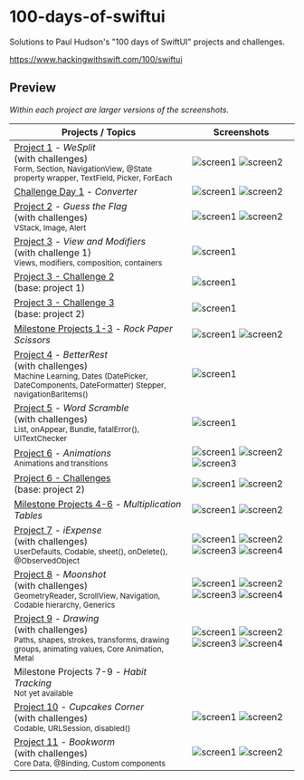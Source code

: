 # 100-days-of-swiftui

Solutions to Paul Hudson's "100 days of SwiftUI" projects and challenges.

https://www.hackingwithswift.com/100/swiftui

## Preview

*Within each project are larger versions of the screenshots.*

Projects / Topics                                                                                                                                                            | Screenshots
---                                                                                                                                                                          |---
[Project 1](01-Project1) - *WeSplit* <br/>(with challenges)                                         <br/><sub> Form, Section, NavigationView, @State property wrapper, TextField, Picker, ForEach </sub> | ![screen1](01-Project1/screenshots/small/screen01.png) ![screen2](01-Project1/screenshots/small/screen02.png) |
[Challenge Day 1](02-ChallengeDay1) - *Converter*  | ![screen1](02-ChallengeDay1/screenshots/small/screen01.png) ![screen2](02-ChallengeDay1/screenshots/small/screen02.png) |
[Project 2](03-Project2) - *Guess the Flag* <br/>(with challenges)                                         <br/><sub> VStack, Image, Alert </sub> | ![screen1](03-Project2/screenshots/small/screen01.png) ![screen2](03-Project2/screenshots/small/screen02.png) |
[Project 3](04-Project3) - *View and Modifiers* <br/>(with challenge 1)                                         <br/><sub> Views, modifiers, composition, containers </sub> | ![screen1](04-Project3/screenshots/small/screen01.png) |
[Project 3 - Challenge 2](05-Project3-Challenge2) <br/>(base: project 1)                <br/>                                         | ![screen1](05-Project3-Challenge2/screenshots/small/screen01.png) |
[Project 3 - Challenge 3](06-Project3-Challenge3) <br/>(base: project 2)                <br/>                                         | ![screen1](06-Project3-Challenge3/screenshots/small/screen01.png) |
[Milestone Projects 1-3](07-Milestone-Projects1-3) - *Rock Paper Scissors*  | ![screen1](07-Milestone-Projects1-3/screenshots/small/screen01.png) ![screen2](07-Milestone-Projects1-3/screenshots/small/screen02.png) |
[Project 4](08-Project4) - *BetterRest* <br/>(with challenges)                                         <br/><sub> Machine Learning, Dates (DatePicker, DateComponents, DateFormatter) Stepper, navigationBarItems() </sub> | ![screen1](08-Project4/screenshots/small/screen01.png) |
[Project 5](09-Project5) - *Word Scramble* <br/>(with challenges)                                         <br/><sub> List, onAppear, Bundle, fatalError(), UITextChecker </sub> | ![screen1](09-Project5/screenshots/small/screen01.png) |
[Project 6](10-Project6) - *Animations*                                         <br/><sub> Animations and transitions </sub> | ![screen1](10-Project6/screenshots/small/screen01.png) ![screen2](10-Project6/screenshots/small/screen02.png) ![screen3](10-Project6/screenshots/small/screen03.png) |
[Project 6 - Challenges](11-Project6-Challenges) <br/>(base: project 2)                <br/>                                         | ![screen1](11-Project6-Challenges/screenshots/small/screen01.png) ![screen2](11-Project6-Challenges/screenshots/small/screen02.png) |
[Milestone Projects 4-6](12-Milestone-Projects4-6) - *Multiplication Tables*  | ![screen1](12-Milestone-Projects4-6/screenshots/small/screen01.png) ![screen2](12-Milestone-Projects4-6/screenshots/small/screen02.png) |
[Project 7](13-Project7) - *iExpense* <br/>(with challenges)                                         <br/><sub> UserDefaults, Codable, sheet(), onDelete(), @ObservedObject </sub> | ![screen1](13-Project7/screenshots/small/screen01.png) ![screen2](13-Project7/screenshots/small/screen02.png) ![screen3](13-Project7/screenshots/small/screen03.png) ![screen4](13-Project7/screenshots/small/screen04.png) |
[Project 8](14-Project8) - *Moonshot* <br/>(with challenges)                                         <br/><sub> GeometryReader, ScrollView, Navigation, Codable hierarchy, Generics </sub> | ![screen1](14-Project8/screenshots/small/screen01.png) ![screen2](14-Project8/screenshots/small/screen02.png) ![screen3](14-Project8/screenshots/small/screen03.png) ![screen4](14-Project8/screenshots/small/screen04.png) |
[Project 9](15-Project9) - *Drawing* <br/>(with challenges)                                         <br/><sub> Paths, shapes, strokes, transforms, drawing groups, animating values, Core Animation, Metal </sub> | ![screen1](15-Project9/screenshots/small/screen01.png) ![screen2](15-Project9/screenshots/small/screen02.png) ![screen3](15-Project9/screenshots/small/screen03.png) ![screen4](15-Project9/screenshots/small/screen04.png) |
Milestone Projects 7-9 - *Habit Tracking* <br/><sub> Not yet available</sub>  |  |
[Project 10](17-Project10) - *Cupcakes Corner* <br/>(with challenges)                                         <br/><sub> Codable, URLSession, disabled() </sub> | ![screen1](17-Project10/screenshots/small/screen01.png) ![screen2](17-Project10/screenshots/small/screen02.png) |
[Project 11](18-Project11) - *Bookworm* <br/>(with challenges)                                         <br/><sub> Core Data, @Binding, Custom components </sub> | ![screen1](18-Project11/screenshots/small/screen01.png) ![screen2](18-Project11/screenshots/small/screen02.png) |

